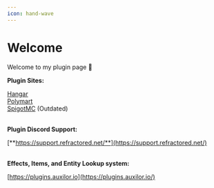 ```yaml
---
icon: hand-wave
---
```


# Welcome

Welcome to my plugin page :drum:

**Plugin Sites:**

[Hangar](https://hangar.papermc.io/refractored)\
[Polymart](https://polymart.org/user/refractored.1968)\
[SpigotMC](https://www.spigotmc.org/members/bigchief911.800712/) (Outdated)

\
**Plugin Discord Support:**

[**https://support.refractored.net/**](https://support.refractored.net/)

\
**Effects, Items, and Entity Lookup system:**

[https://plugins.auxilor.io](https://plugins.auxilor.io/)

